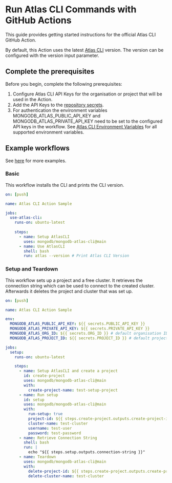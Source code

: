 # Run Atlas CLI Commands with GitHub Actions

This guide provides getting started instructions for the official Atlas CLI GitHub Action.

By default, this Action uses the latest [Atlas CLI](https://github.com/mongodb/mongodb-atlas-cli) version.
The version can be configured with the version input parameter.

## Complete the prerequisites

Before you begin, complete the following prerequisites:
1. Configure Atlas CLI API Keys for the organisation or project that will be used in the Action.
2. Add the API Keys to the [repository secrets](https://docs.github.com/en/actions/security-guides/encrypted-secrets).
3. For authentication the environment variables MONGODB_ATLAS_PUBLIC_API_KEY and MONGODB_ATLAS_PRIVATE_API_KEY need to be set to the configured API keys in the workflow.
See [Atlas CLI Environment Variables](https://www.mongodb.com/docs/atlas/cli/stable/atlas-cli-env-variables/) for all supported environment variables.

## Example workflows

See [here](https://github.com/mongodb/atlas-github-action/blob/main/.github/workflows/test.yml) for more examples.

### Basic
This workflow installs the CLI and prints the CLI version.
```yaml
on: [push]

name: Atlas CLI Action Sample

jobs:
  use-atlas-cli:
    runs-on: ubuntu-latest
    
    steps:
      - name: Setup AtlasCLI
        uses: mongodb/mongodb-atlas-cli@main
      - name: Use AtlasCLI
        shell: bash
        run: atlas --version # Print Atlas CLI Version
```

### Setup and Teardown
This workflow sets up a project and a free cluster. It retrieves the connection string which can be used to connect to the created cluster.
Afterwards it deletes the project and cluster that was set up.
```yaml
on: [push]

name: Atlas CLI Action Sample

env:
  MONGODB_ATLAS_PUBLIC_API_KEY: ${{ secrets.PUBLIC_API_KEY }}
  MONGODB_ATLAS_PRIVATE_API_KEY: ${{ secrets.PRIVATE_API_KEY }}
  MONGODB_ATLAS_ORG_ID: ${{ secrets.ORG_ID }} # default organisation ID
  MONGODB_ATLAS_PROJECT_ID: ${{ secrets.PROJECT_ID }} # default project ID

jobs:
  setup:
    runs-on: ubuntu-latest

    steps:
      - name: Setup AtlasCLI and create a project
        id: create-project
        uses: mongodb/mongodb-atlas-cli@main
        with:
          create-project-name: test-setup-project
      - name: Run setup
        id: setup
        uses: mongodb/mongodb-atlas-cli@main
        with:
          run-setup: true
          project-id: ${{ steps.create-project.outputs.create-project-id }}
          cluster-name: test-cluster
          username: test-user
          password: test-password
      - name: Retrieve Connection String
        shell: bash
        run: |
          echo "${{ steps.setup.outputs.connection-string }}"
      - name: Teardown
        uses: mongodb/mongodb-atlas-cli@main
        with:
          delete-project-id: ${{ steps.create-project.outputs.create-project-id }}
          delete-cluster-name: test-cluster
```